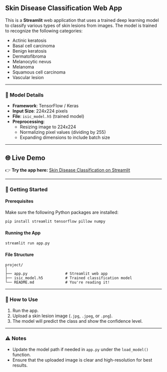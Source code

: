 ## Skin Disease Classification Web App

This is a **Streamlit** web application that uses a trained deep learning model to classify various types of skin lesions from images. The model is trained to recognize the following categories:

- Actinic keratosis  
- Basal cell carcinoma  
- Benign keratosis  
- Dermatofibroma  
- Melanocytic nevus  
- Melanoma  
- Squamous cell carcinoma  
- Vascular lesion  

---

### 🧠 Model Details

- **Framework**: TensorFlow / Keras  
- **Input Size**: 224x224 pixels  
- **File**: `isic_model.h5` (trained model)  
- **Preprocessing**:
  - Resizing image to 224x224
  - Normalizing pixel values (dividing by 255)
  - Expanding dimensions to include batch size

---

## 🌐 Live Demo

👉 **Try the app here:** [Skin Disease Classification on Streamlit](https://skin-disease-classification-2cacr67ajk8xbw9pjnk6nu.streamlit.app/)

---

### 🚀 Getting Started

#### Prerequisites

Make sure the following Python packages are installed:

```bash
pip install streamlit tensorflow pillow numpy
```

#### Running the App

```bash
streamlit run app.py
```

#### File Structure

```
project/
│
├── app.py                 # Streamlit web app
├── isic_model.h5          # Trained classification model
└── README.md              # You're reading it!
```

---

### 📸 How to Use

1. Run the app.
2. Upload a skin lesion image (`.jpg`, `.jpeg`, or `.png`).
3. The model will predict the class and show the confidence level.

---

### ⚠️ Notes

- Update the model path if needed in `app.py` under the `load_model()` function.
- Ensure that the uploaded image is clear and high-resolution for best results.

